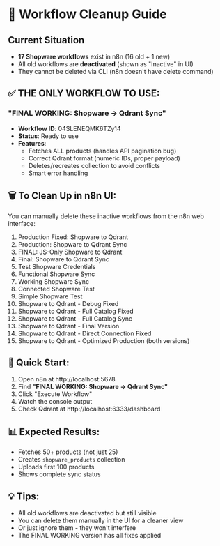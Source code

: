 # 🧹 Workflow Cleanup Guide

## Current Situation
- **17 Shopware workflows** exist in n8n (16 old + 1 new)
- All old workflows are **deactivated** (shown as "Inactive" in UI)
- They cannot be deleted via CLI (n8n doesn't have delete command)

## ✅ THE ONLY WORKFLOW TO USE:

### **"FINAL WORKING: Shopware → Qdrant Sync"**
- **Workflow ID**: 04SLENEQMK6TZy14
- **Status**: Ready to use
- **Features**: 
  - Fetches ALL products (handles API pagination bug)
  - Correct Qdrant format (numeric IDs, proper payload)
  - Deletes/recreates collection to avoid conflicts
  - Smart error handling

## 🗑️ To Clean Up in n8n UI:

You can manually delete these inactive workflows from the n8n web interface:

1. Production Fixed: Shopware to Qdrant
2. Production: Shopware to Qdrant Sync
3. FINAL: JS-Only Shopware to Qdrant
4. Final: Shopware to Qdrant Sync
5. Test Shopware Credentials
6. Functional Shopware Sync
7. Working Shopware Sync
8. Connected Shopware Test
9. Simple Shopware Test
10. Shopware to Qdrant - Debug Fixed
11. Shopware to Qdrant - Full Catalog Fixed
12. Shopware to Qdrant - Full Catalog Sync
13. Shopware to Qdrant - Final Version
14. Shopware to Qdrant - Direct Connection Fixed
15. Shopware to Qdrant - Optimized Production (both versions)

## 🚀 Quick Start:

1. Open n8n at http://localhost:5678
2. Find **"FINAL WORKING: Shopware → Qdrant Sync"**
3. Click "Execute Workflow"
4. Watch the console output
5. Check Qdrant at http://localhost:6333/dashboard

## 📊 Expected Results:
- Fetches 50+ products (not just 25)
- Creates `shopware_products` collection
- Uploads first 100 products
- Shows complete sync status

## 💡 Tips:
- All old workflows are deactivated but still visible
- You can delete them manually in the UI for a cleaner view
- Or just ignore them - they won't interfere
- The FINAL WORKING version has all fixes applied